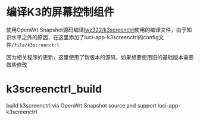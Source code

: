 # 编译K3的屏幕控制组件

使用OpenWrt Snapshot源码编译[lwz322/k3screenctrl](https://github.com/lwz322/k3screenctrl)使用的编译文件，由于知识水平之外的原因，在这里添加了luci-app-k3screenctrl的config文件`/file/k3screenctrl`

因为相关程序的更新，这里使用了新版本的源码，如果想要使用旧的基础版本需要做些修改
 
# k3screenctrl_build

 build k3screenctrl via OpenWrt Snapshot source and support luci-app-k3screenctrl
